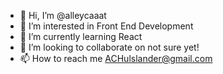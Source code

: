 - 👋 Hi, I’m @alleycaaat
- 👀 I’m interested in Front End Development
- 🌱 I’m currently learning React
- 💞️ I’m looking to collaborate on not sure yet!
- 📫 How to reach me ACHulslander@gmail.com

<!---
alleycaaat/alleycaaat is a ✨ special ✨ repository because its `README.md` (this file) appears on your GitHub profile.
You can click the Preview link to take a look at your changes.
--->
